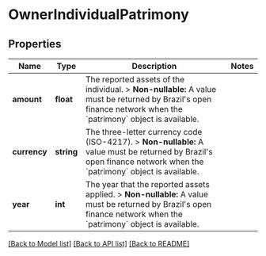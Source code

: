 # OwnerIndividualPatrimony

## Properties
Name | Type | Description | Notes
------------ | ------------- | ------------- | -------------
**amount** | **float** | The reported assets of the individual.  &gt; **Non-nullable:** A value must be returned by Brazil&#x27;s open finance network when the &#x60;patrimony&#x60; object is available. | 
**currency** | **string** | The three-letter currency code (ISO-4217).  &gt; **Non-nullable:** A value must be returned by Brazil&#x27;s open finance network when the &#x60;patrimony&#x60; object is available. | 
**year** | **int** | The year that the reported assets applied.   &gt; **Non-nullable:** A value must be returned by Brazil&#x27;s open finance network when the &#x60;patrimony&#x60; object is available. | 

[[Back to Model list]](../../README.md#documentation-for-models) [[Back to API list]](../../README.md#documentation-for-api-endpoints) [[Back to README]](../../README.md)

